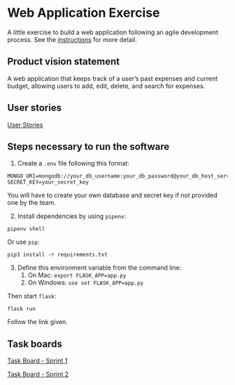 # Web Application Exercise

A little exercise to build a web application following an agile development process. See the [instructions](instructions.md) for more detail.

## Product vision statement

A web application that keeps track of a user’s past expenses and current budget, allowing users to add, edit, delete, and search for expenses.

## User stories 

[User Stories](https://github.com/software-students-fall2024/2-web-app-now-you-re-unemployed/issues)

## Steps necessary to run the software

1. Create a `.env` file following this format:
```
MONGO_URI=mongodb://your_db_username:your_db_password@your_db_host_server_name:27017
SECRET_KEY=your_secret_key
```
You will have to create your own database and secret key if not provided one by the team.

2. Install dependencies by using `pipenv`:
```
pipenv shell
```
Or use `pip`:
```
pip3 install -r requirements.txt
```

3. Define this environment variable from the command line:
    1. On Mac: `export FLASK_APP=app.py`
    2. On Windows: `use set FLASK_APP=app.py`

Then start `flask`:
```
flask run
```
Follow the link given.

## Task boards

[Task Board - Sprint 1](https://github.com/orgs/software-students-fall2024/projects/42)

[Task Board - Sprint 2](https://github.com/orgs/software-students-fall2024/projects/76)